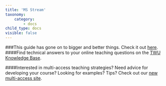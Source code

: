 ```yaml
---
title: 'MS Stream'
taxonomy:
    category:
        - docs
child_type: docs
visible: false
---
```

###This guide has gone on to bigger and better things. Check it out [here](https://trinitywestern.teamdynamix.com/TDClient/1904/Portal/KB/ArticleDet?ID=146617).
####Find technical answers to your online teaching questions on the [TWU Knowledge Base](https://trinitywestern.teamdynamix.com/TDClient/1904/Portal/KB/?CategoryID=4747).

####Interested in multi-access teaching strategies? Need advice for developing your course? Looking for examples? Tips? Check out our [new multi-access site](https://multi-access.twu.ca).

<!--

TWU has provided access to Microsoft Stream, which is like our very own YouTube, but accessible only to members of the TWU community.


### Accessing Stream

[Visit web.microsoftstream.com](https://web.microsoftstream.com) and sign in with your TWU Pass credentials, including your full TWU email address `firstname.lastname@mytwu.ca`.

![alt-text](stream-1.png "Microsoft Stream Sign in for TWU")

### Click 'My content', then 'Groups'.

![alt-text](priv-1.png "My content menu")


### Click the title of your course group.

Your group is named according to the course you are taking.

![alt-text](priv-2.png "Click group name")

### Click 'Channels' in the group.

![alt-text](channel.png "Click Channels")

### Upload Videos

- Either drag and drop files to the window, or click the link to navigate to your video file.

!!! Zoom recordings will be in .mp4 format.

![alt-text](stream-4.png "Upload video file")

### Add Video Details
- Name the video to make it easy for your classmates and instructor to find, including the date of the recording.
- Include a description or hashtags (optional)
- Choose a thumbnail (optional)
- Once the file has uploaded and has been processed, click 'Publish'.
- For now, don't change the permissions or options.

!!!! Videos that you upload to channels that are in a private group will only be accessible to members of that group.

![alt-text](stream-5.png "Video Details")

### Subsequent Videos

The next time you need to upload a video, start by clicking 'My content', then 'Channels', select the appropriate channel, and repeat the upload process above.

![alt-text](stream-6.png "My content")

### Manage your computer storage

**After you have confirmed that your video is in the proper channel *AND* you have tested that it plays**, you should move the original video file off of your computer and either onto an external drive (optional) or simply delete it.
-->
